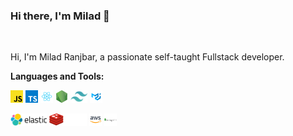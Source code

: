 
### Hi there, I'm Milad 👋
<br />

Hi, I'm Milad Ranjbar, a passionate self-taught Fullstack developer.


**Languages and Tools:**

<code><img height="20" src="assets/javscript.png"></code>
<code><img height="20" src="https://raw.githubusercontent.com/github/explore/80688e429a7d4ef2fca1e82350fe8e3517d3494d/topics/typescript/typescript.png"></code>
<code><img height="20" src="https://raw.githubusercontent.com/github/explore/80688e429a7d4ef2fca1e82350fe8e3517d3494d/topics/react/react.png"></code>
<code><img height="20" src="https://raw.githubusercontent.com/github/explore/80688e429a7d4ef2fca1e82350fe8e3517d3494d/topics/nodejs/nodejs.png"></code> 
<code><img height="20" src="assets/tailwind-css-logo.svg?raw=true"></code>
<code><img height="20" src="assets/material-ui.png?raw=true"></code>

<code><img height="20" src="assets/elastic-logo.svg?raw=true"></code>
<code><img height="20" src="assets/redis-white.png?raw=true"></code>
<code><img height="20" src="https://raw.githubusercontent.com/github/explore/fbceb94436312b6dacde68d122a5b9c7d11f9524/topics/aws/aws.png"></code>
<code><img height="20" src="https://raw.githubusercontent.com/github/explore/80688e429a7d4ef2fca1e82350fe8e3517d3494d/topics/mongodb/mongodb.png"></code>


